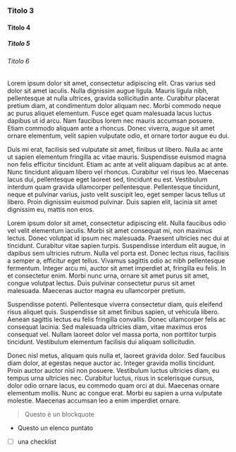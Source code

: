 ### Titolo 3

#### Titolo 4

##### Titolo 5

###### Titolo 6

Lorem ipsum dolor sit amet, consectetur adipiscing elit. Cras varius sed dolor sit amet iaculis. Nulla dignissim augue ligula. Mauris ligula nibh, pellentesque at nulla ultrices, gravida sollicitudin ante. Curabitur placerat pretium diam, at condimentum dolor aliquam nec. Morbi commodo neque ac purus aliquet elementum. Fusce eget quam malesuada lacus luctus dapibus ut id arcu. Nam faucibus lorem nec mauris accumsan posuere. Etiam commodo aliquam ante a rhoncus. Donec viverra, augue sit amet ornare elementum, velit sapien vulputate odio, et ornare tortor augue eu dui.

Duis mi erat, facilisis sed vulputate sit amet, finibus ut libero. Nulla ac ante ut sapien elementum fringilla ac vitae mauris. Suspendisse euismod magna non felis efficitur tincidunt. Etiam ac ante at velit aliquam dapibus ac at ante. Nunc tincidunt aliquam libero vel rhoncus. Curabitur vel risus leo. Maecenas lacus dui, pellentesque eget laoreet sed, tincidunt eu est. Vestibulum interdum quam gravida ullamcorper pellentesque. Pellentesque tincidunt, neque et pulvinar varius, justo velit suscipit leo, eget semper lacus tellus ut libero. Proin dignissim euismod pulvinar. Duis sapien elit, lacinia sit amet dignissim eu, mattis non eros.

Lorem ipsum dolor sit amet, consectetur adipiscing elit. Nulla faucibus odio vel velit elementum iaculis. Morbi sit amet consequat mi, non maximus lectus. Donec volutpat id ipsum nec malesuada. Praesent ultricies nec dui at tincidunt. Curabitur vitae sapien turpis. Suspendisse interdum elit augue, in dapibus sem ultricies rutrum. Nulla vel porta est. Donec lectus risus, facilisis a semper a, efficitur eget tellus. Vivamus sagittis odio ac nibh pellentesque fermentum. Integer arcu mi, auctor sit amet imperdiet at, fringilla eu felis. In et consectetur enim. Morbi nunc urna, ornare sit amet purus sit amet, congue volutpat lectus. Duis pulvinar consectetur purus sit amet malesuada. Maecenas auctor magna eu ullamcorper pretium.

Suspendisse potenti. Pellentesque viverra consectetur diam, quis eleifend risus aliquet quis. Suspendisse sit amet finibus sapien, ut vehicula libero. Aenean sagittis lectus eu felis fringilla convallis. Donec ullamcorper felis ac consequat lacinia. Sed malesuada ultricies diam, vitae maximus eros consequat vel. Nullam laoreet dolor vel massa porta, non porttitor turpis tincidunt. Vestibulum elementum facilisis dui aliquam sollicitudin.

Donec nisl metus, aliquam quis nulla et, laoreet gravida dolor. Sed faucibus diam dolor, at egestas neque auctor ac. Integer gravida mollis tincidunt. Proin auctor auctor nisl non posuere. Vestibulum luctus ultricies diam, eu tempus urna ultricies nec. Curabitur luctus, risus in scelerisque cursus, dolor odio ornare lacus, eu commodo quam orci at dui. Maecenas ornare elementum mollis. Nunc ac congue erat. Morbi eu sapien a urna vulputate molestie. Maecenas accumsan leo a enim imperdiet ornare.

> Questo è un blockquote

* Questo un elenco puntato

- [ ] una checklist